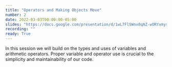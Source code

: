 ```yaml
---
title: "Operators and Making Objects Move"
number: 2
date: 2022-03-03T00:00:00-05:00
slides: "https://docs.google.com/presentation/d/1wL7FlSWnx0qAZ-wORYxmysCP1TGuVK5Y8OHWnOBky_E/edit?usp=sharing"
recording: ""
ready: True
---
```


In this session we will build on the types and uses of variables and arithmetic operators. Proper variable and operator use is crucial to the simplicity and maintainability of our code.